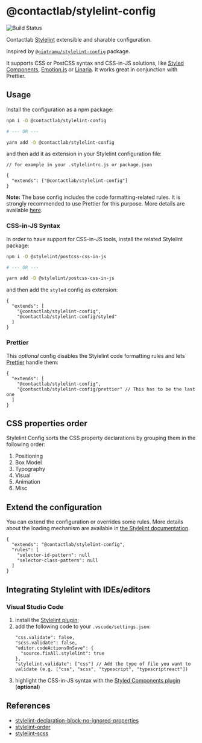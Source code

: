 # @contactlab/stylelint-config

![Build Status](https://github.com/contactlab/stylelint-config/workflows/Node%20CI/badge.svg)

Contactlab [Stylelint](https://stylelint.io) extensible and sharable configuration.

Inspired by [`@giotramu/stylelint-config`](https://github.com/giotramu/stylelint-config) package.

It supports CSS or PostCSS syntax and CSS-in-JS solutions, like [Styled Components](https://github.com/styled-components/styled-components), [Emotion.js](https://github.com/emotion-js/emotion) or [Linaria](https://github.com/callstack/linaria). It works great in conjunction with Prettier.

## Usage

Install the configuration as a npm package:

```sh
npm i -D @contactlab/stylelint-config

# --- OR ---

yarn add -D @contactlab/stylelint-config
```

and then add it as extension in your Stylelint configuration file:

```jsonc
// for example in your .stylelintrc.js or package.json

{
  "extends": ["@contactlab/stylelint-config"]
}
```

**Note:** The base config includes the code formatting-related rules. It is strongly recommended to use Prettier for this purpose. More details are available [here](#prettier).

### CSS-in-JS Syntax

In order to have support for CSS-in-JS tools, install the related Stylelint package:

```sh
npm i -D @stylelint/postcss-css-in-js

# --- OR ---

yarn add -D @stylelint/postcss-css-in-js
```

and then add the `styled` config as extension:

```jsonc
{
  "extends": [
    "@contactlab/stylelint-config",
    "@contactlab/stylelint-config/styled"
  ]
}
```

### Prettier

This _optional_ config disables the Stylelint code formatting rules and lets [Prettier](https://prettier.io/) handle them:

```jsonc
{
  "extends": [
    "@contactlab/stylelint-config",
    "@contactlab/stylelint-config/prettier" // This has to be the last one
  ]
}
```

## CSS properties order

Stylelint Config sorts the CSS property declarations by grouping them in the following order:

1. Positioning
2. Box Model
3. Typography
4. Visual
5. Animation
6. Misc

## Extend the configuration

You can extend the configuration or overrides some rules. More details about the loading mechanism are available in [the Stylelint documentation](https://stylelint.io/user-guide/configuration/#extends).

```jsonc
{
  "extends": "@contactlab/stylelint-config",
  "rules": [
    "selector-id-pattern": null
    "selector-class-pattern": null
  ]
}
```

## Integrating Stylelint with IDEs/editors

### Visual Studio Code

1. install the [Stylelint plugin](https://marketplace.visualstudio.com/items?itemname=stylelint.vscode-stylelint);
2. add the following code to your `.vscode/settings.json`:
   ```jsonc
   "css.validate": false,
   "scss.validate": false,
   "editor.codeActionsOnSave": {
     "source.fixAll.stylelint": true
   },
   "stylelint.validate": ["css"] // Add the type of file you want to validate (e.g. ["css", "scss", "typescript", "typescriptreact"])
   ```
3. highlight the CSS-in-JS syntax with the [Styled Components plugin](https://marketplace.visualstudio.com/items?itemname=styled-components.vscode-styled-components) (**optional**)

## References

- [stylelint-declaration-block-no-ignored-properties](https://github.com/kristerkari/stylelint-declaration-block-no-ignored-properties)
- [stylelint-order](https://github.com/hudochenkov/stylelint-order)
- [stylelint-scss](https://github.com/kristerkari/stylelint-scss)
